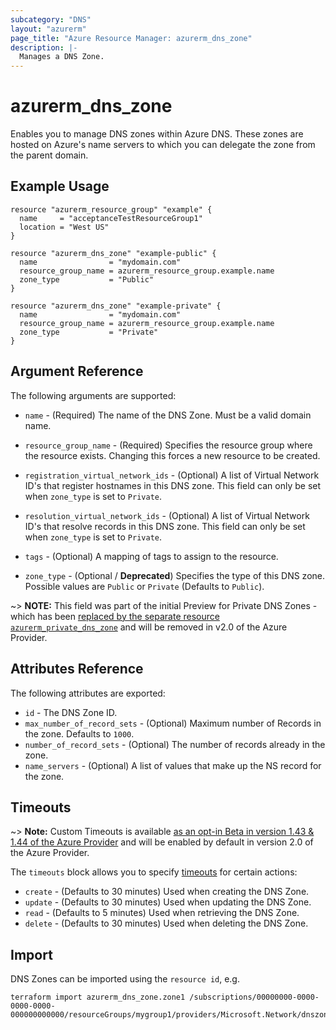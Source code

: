 ```yaml
---
subcategory: "DNS"
layout: "azurerm"
page_title: "Azure Resource Manager: azurerm_dns_zone"
description: |-
  Manages a DNS Zone.
---
```


# azurerm_dns_zone

Enables you to manage DNS zones within Azure DNS. These zones are hosted on Azure's name servers to which you can delegate the zone from the parent domain.

## Example Usage

```hcl
resource "azurerm_resource_group" "example" {
  name     = "acceptanceTestResourceGroup1"
  location = "West US"
}

resource "azurerm_dns_zone" "example-public" {
  name                = "mydomain.com"
  resource_group_name = azurerm_resource_group.example.name
  zone_type           = "Public"
}

resource "azurerm_dns_zone" "example-private" {
  name                = "mydomain.com"
  resource_group_name = azurerm_resource_group.example.name
  zone_type           = "Private"
}
```
## Argument Reference

The following arguments are supported:

* `name` - (Required) The name of the DNS Zone. Must be a valid domain name.

* `resource_group_name` - (Required) Specifies the resource group where the resource exists. Changing this forces a new resource to be created.

* `registration_virtual_network_ids` - (Optional) A list of Virtual Network ID's that register hostnames in this DNS zone. This field can only be set when `zone_type` is set to `Private`.

* `resolution_virtual_network_ids` - (Optional) A list of Virtual Network ID's that resolve records in this DNS zone. This field can only be set when `zone_type` is set to `Private`.

* `tags` - (Optional) A mapping of tags to assign to the resource.

* `zone_type` - (Optional / **Deprecated**) Specifies the type of this DNS zone. Possible values are `Public` or `Private` (Defaults to `Public`).

~> **NOTE:** This field was part of the initial Preview for Private DNS Zones - which has been [replaced by the separate resource `azurerm_private_dns_zone`](private_dns_zone.html) and will be removed in v2.0 of the Azure Provider.

## Attributes Reference

The following attributes are exported:

* `id` - The DNS Zone ID.
* `max_number_of_record_sets` - (Optional) Maximum number of Records in the zone. Defaults to `1000`.
* `number_of_record_sets` - (Optional) The number of records already in the zone.
* `name_servers` - (Optional) A list of values that make up the NS record for the zone.

## Timeouts

~> **Note:** Custom Timeouts is available [as an opt-in Beta in version 1.43 & 1.44 of the Azure Provider](/docs/providers/azurerm/guides/2.0-beta.html) and will be enabled by default in version 2.0 of the Azure Provider.

The `timeouts` block allows you to specify [timeouts](https://www.terraform.io/docs/configuration/resources.html#timeouts) for certain actions:

* `create` - (Defaults to 30 minutes) Used when creating the DNS Zone.
* `update` - (Defaults to 30 minutes) Used when updating the DNS Zone.
* `read` - (Defaults to 5 minutes) Used when retrieving the DNS Zone.
* `delete` - (Defaults to 30 minutes) Used when deleting the DNS Zone.

## Import

DNS Zones can be imported using the `resource id`, e.g.

```shell
terraform import azurerm_dns_zone.zone1 /subscriptions/00000000-0000-0000-0000-000000000000/resourceGroups/mygroup1/providers/Microsoft.Network/dnszones/zone1
```
